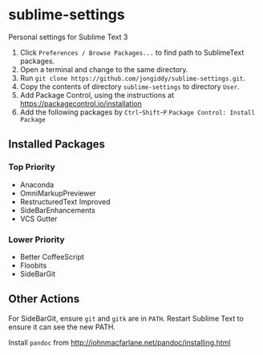 # sublime-settings

Personal settings for Sublime Text 3

1. Click `Preferences / Browse Packages...` to find path to SublimeText packages.
2. Open a terminal and change to the same directory.
3. Run `git clone https://github.com/jongiddy/sublime-settings.git`.
4. Copy the contents of directory `sublime-settings` to directory `User`.
5. Add Package Control, using the instructions at <https://packagecontrol.io/installation>
6. Add the following packages by `Ctrl`-`Shift`-`P` `Package Control: Install Package`

## Installed Packages

### Top Priority

- Anaconda
- OmniMarkupPreviewer
- RestructuredText Improved
- SideBarEnhancements
- VCS Gutter

### Lower Priority

- Better CoffeeScript
- Floobits
- SideBarGit

## Other Actions

For SideBarGit, ensure `git` and `gitk` are in `PATH`.
Restart Sublime Text to ensure it can see the new PATH.

Install `pandoc` from <http://johnmacfarlane.net/pandoc/installing.html>
